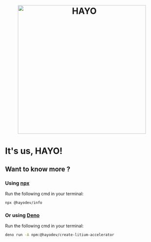 <h1 align="center">
	<img width="420" src="media/hayo.svg" alt="HAYO">
</h1>

# It's us, HAYO!

## Want to know more ?

### Using [npx](https://docs.npmjs.com/cli/v8/commands/npx)

Run the following cmd in your terminal:

```bash
npx @hayodev/info
```

### Or using [Deno](https://docs.deno.com/runtime/getting_started/installation/) 

Run the following cmd in your terminal:

```bash
deno run -A npm:@hayodev/create-litium-accelerator 
```